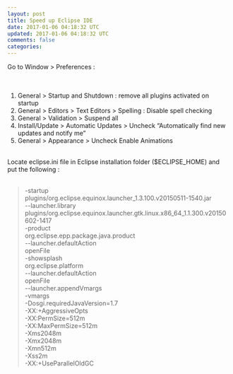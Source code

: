 ```yaml
---           
layout: post
title: Speed up Eclipse IDE
date: 2017-01-06 04:18:32 UTC
updated: 2017-01-06 04:18:32 UTC
comments: false
categories: 
---
```


Go to Window &gt; Preferences :<br /><br /><br /><ol><li>General &gt; Startup and Shutdown : remove all plugins activated on startup</li><li>General &gt; Editors &gt; Text Editors &gt; Spelling : Disable spell checking</li><li>General &gt; Validation &gt; Suspend all</li><li>Install/Update &gt; Automatic Updates &gt; Uncheck “Automatically find new updates and notify me”</li><li>General &gt; Appearance &gt; Uncheck Enable Animations</li></ol><div><br /></div><div>Locate eclipse.ini file in Eclipse installation folder ($ECLIPSE_HOME) and put the following :</div><div><br /></div><div><blockquote class="tr_bq">-startup<br />plugins/org.eclipse.equinox.launcher_1.3.100.v20150511-1540.jar<br />--launcher.library<br />plugins/org.eclipse.equinox.launcher.gtk.linux.x86_64_1.1.300.v20150602-1417<br />-product<br />org.eclipse.epp.package.java.product<br />--launcher.defaultAction<br />openFile<br />-showsplash<br />org.eclipse.platform<br />--launcher.defaultAction<br />openFile<br />--launcher.appendVmargs<br />-vmargs<br />-Dosgi.requiredJavaVersion=1.7<br />-XX:+AggressiveOpts<br />-XX:PermSize=512m<br />-XX:MaxPermSize=512m<br />-Xms2048m<br />-Xmx2048m<br />-Xmn512m<br />-Xss2m<br />-XX:+UseParallelOldGC</blockquote></div>